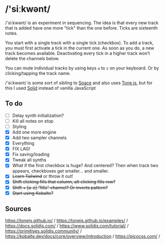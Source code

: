 # /'siːkwənt/

/'siːkwənt/ is an experiment in sequencing. The idea is that every new track that is added have one more "tick" than the one before. Ticks are sixteenth notes.

You start with a single track with a single tick (checkbox). To add a track, you must first activate a tick in the current one. As soon as you do, a new track becomes available. Deactivating every tick in a higher track won’t delete the channels below.

You can mute individual tracks by using keys `a` to `z` on your keyboard. Or by clicking/tapping the track name.

/'siːkwənt/ is some sort of sibling to [Space](https://spitlo.com/space/) and also uses [Tone.js](https://tonejs.github.io/), but for this I used [Solid](https://docs.solidjs.com/) instead of vanilla JavaScript

## To do

- [ ] Delay synth initialization?
- [ ] Kill all notes on stop
- [ ] Styling
- [x] Add one more engine
- [x] Add two sampler channels
- [x] Everything
- [x] FIX LAG!
- [x] Fix saving/loading
- [x] Tweak all synths
- [x] What if the first checkbox is huge? And centered? Then when track two appears, checkboxes get smaller... and smaller.
- [x] ~~Learn Tailwind~~ or throw it out!
- [x] ~~Shift clicking fills that column, alt clicking fills row?~~
- [x] ~~Shift + [a-z] "fills" channel? Or inverts pattern?~~
- [x] ~~Start using Kobalte?~~

## Sources

<https://tonejs.github.io/> /
<https://tonejs.github.io/examples/> /
<https://docs.solidjs.com/> /
<https://www.solidjs.com/tutorial/> /
<https://primitives.solidjs.community/> /
<https://kobalte.dev/docs/core/overview/introduction> /
<https://picocss.com/> /
